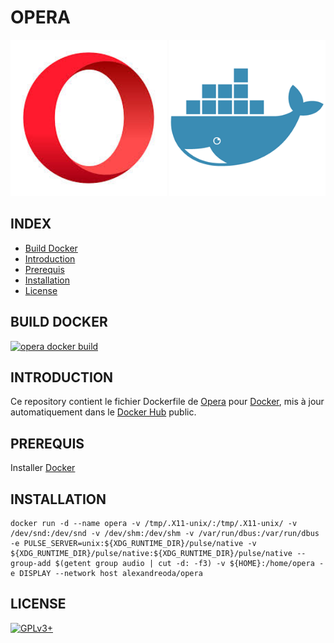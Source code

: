 # OPERA

![opera](https://raw.githubusercontent.com/oda-alexandre/opera/master/img/logo-opera.png) ![docker](https://raw.githubusercontent.com/oda-alexandre/opera/master/img/logo-docker.png)


## INDEX

- [Build Docker](#BUILD)
- [Introduction](#INTRODUCTION)
- [Prerequis](#PREREQUIS)
- [Installation](#INSTALLATION)
- [License](#LICENSE)


## BUILD DOCKER

[![opera docker build](https://img.shields.io/docker/build/alexandreoda/opera.svg)](https://hub.docker.com/r/alexandreoda/opera)


## INTRODUCTION

Ce repository contient le fichier Dockerfile de [Opera](https://www.opera.com/fr) pour [Docker](https://www.docker.com), mis à jour automatiquement dans le [Docker Hub](https://hub.docker.com/r/alexandreoda/opera/) public.


## PREREQUIS

Installer [Docker](https://www.docker.com)


## INSTALLATION

```
docker run -d --name opera -v /tmp/.X11-unix/:/tmp/.X11-unix/ -v /dev/snd:/dev/snd -v /dev/shm:/dev/shm -v /var/run/dbus:/var/run/dbus -e PULSE_SERVER=unix:${XDG_RUNTIME_DIR}/pulse/native -v ${XDG_RUNTIME_DIR}/pulse/native:${XDG_RUNTIME_DIR}/pulse/native --group-add $(getent group audio | cut -d: -f3) -v ${HOME}:/home/opera -e DISPLAY --network host alexandreoda/opera
```


## LICENSE

[![GPLv3+](http://gplv3.fsf.org/gplv3-127x51.png)](https://github.com/oda-alexandre/opera/blob/master/LICENSE)
